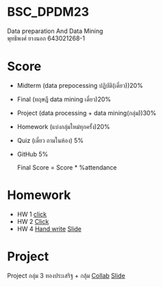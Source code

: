 # BSC_DPDM23
Data preparation And Data Mining <br>
พุทธิพงศ์ ยางนอก 643021268-1

# Score
- Midterm (data prepocessing ปฏิบัติ(เดี่ยว))20%
- Final (ทฤษฎี data mining เดี่ยว)20%
- Project (data processing + data mining(กลุ่ม))30%
- Homework (แบ่งกลุ่มใหม่ทุกครั้ง)20%
- Quiz (เดี่ยว ถามในห้อง) 5%
- GitHub 5%

  Final Score = Score * %attendance

# Homework
- HW 1 [click](https://github.com/puttipongyy/BSC_DPDM23/blob/a31eb4e0b9190acaefd0b5737820ffc4a412a223/HW1_Group%20%E0%B8%81%E0%B8%A5%E0%B8%B8%E0%B9%89%E0%B8%A1.pdf)
- HW 2 [Click](https://github.com/puttipongyy/BSC_DPDM23/blob/a31eb4e0b9190acaefd0b5737820ffc4a412a223/HW2_643021268-1.pdf)
- HW 4 [Hand write](https://github.com/puttipongyy/BSC_DPDM23/blob/7e673630071ff355b312b0e58bf3ae5a2fae7579/HW4_criterionmax-leaf-nodes.pdf)
[Slide]()


# Project
Project กลุ่ม 3 ทองประเสริฐ + กลุ้ม
[Collab](https://github.com/puttipongyy/BSC_DPDM23/blob/1c2ea524283782080ea4404255f129b8b1414c9f/Final_Project.ipynb) 
[Slide](https://github.com/puttipongyy/BSC_DPDM23/blob/a31eb4e0b9190acaefd0b5737820ffc4a412a223/Project_slide.pdf)  








